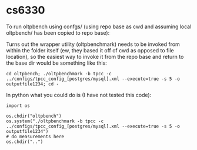# cs6330

To run oltpbench using confgs/ (using repo base as cwd and assuming local oltpbench/ has been copied to repo base):

Turns out the wrapper utility (oltpbenchmark) needs to be invoked from within the folder itself (ew, they based it off of cwd as opposed to file location), so the easiest way to invoke it from the repo base and return to the base dir would be something like this:

`cd oltpbench; ./oltpbenchmark -b tpcc -c ../configs/tpcc_config_[postgres/mysql].xml --execute=true -s 5 -o outputfile1234; cd -`

In python what you could do is (I have not tested this code):

```
import os

os.chdir("oltpbench")
os.system("./oltpbenchmark -b tpcc -c ../configs/tpcc_config_[postgres/mysql].xml --execute=true -s 5 -o outputfile1234")
# do measurements here
os.chdir("..")
```